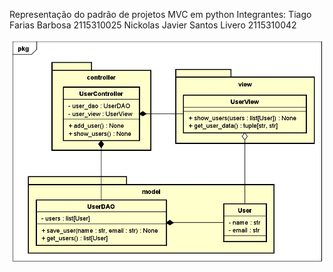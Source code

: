 Representação do padrão de projetos MVC em python
Integrantes:
  Tiago Farias Barbosa 2115310025
  Nickolas Javier Santos Livero 2115310042
  
<img src="Diagrama MVC.jpeg" alt="" title="MVC diagram">
